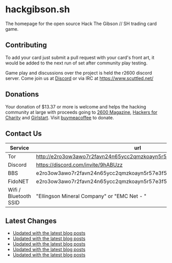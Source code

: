 # hackgibson.sh
The homepage for the open source Hack The Gibson // SH trading card game.


## Contributing

To add your card just submit a pull request with your card's front art, it would be added to the next run of set after community play testing.

Game play and discussions over the project is held the r2600 discord server. Come join us at [Discord](https://discord.com/invite/9hABUzz) or via IRC at https://www.scuttled.net/


## Donations

Your donation of $13.37 or more is welcome and helps the hacking community at large with proceeds going to [2600 Magazine](https://2600.com/), [Hackers for Charity](https://hackersforcharity.org) and [Girlstart](https://girlstart.org).  Visit [buymeacoffee](https://www.buymeacoffee.com/hackgibson.sh) to donate.


## Contact Us

Service | url
-|-
Tor | http://e2ro3ow3awo7r2favn24n65ycc2qmzkoayn5r57e3f56nvjwdcgg32ad.onion
Discord | https://discord.com/invite/9hABUzz
BBS | e2ro3ow3awo7r2favn24n65ycc2qmzkoayn5r57e3f56nvjwdcgg32ad.onion:23
FidoNET | e2ro3ow3awo7r2favn24n65ycc2qmzkoayn5r57e3f56nvjwdcgg32ad.onion:24554
Wifi / Bluetooth SSID | "Ellingson Mineral Company" or "EMC Net - <fidonet address>"

## Latest Changes
<!-- BLOG-POST-LIST:START -->
- [Updated with the latest blog posts](https://github.com/DFW2600/hackgibson.sh/commit/a243d1ac327db8c27595a6e80ada8cbcfd673b42)
- [Updated with the latest blog posts](https://github.com/DFW2600/hackgibson.sh/commit/0cd715b560e19a7aa401c4560ced88580abf5b61)
- [Updated with the latest blog posts](https://github.com/DFW2600/hackgibson.sh/commit/072c53b881c93f7acc9f80e9f6ba58fe2598394e)
- [Updated with the latest blog posts](https://github.com/DFW2600/hackgibson.sh/commit/42ed5527411a7ebae01d02cf2b62a7054ecc45ad)
- [Updated with the latest blog posts](https://github.com/DFW2600/hackgibson.sh/commit/cf0703d7c10f8670e3ed9ce73ef71f390955e18e)
<!-- BLOG-POST-LIST:END -->
